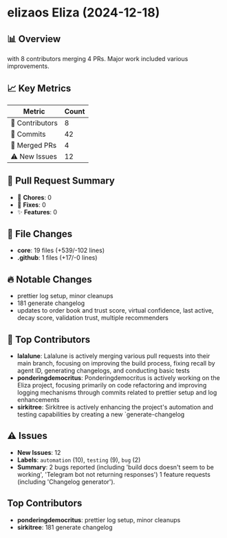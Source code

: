 # elizaos Eliza (2024-12-18)
    
## 📊 Overview
with 8 contributors merging 4 PRs. Major work included various improvements.

## 📈 Key Metrics
| Metric | Count |
|---------|--------|
| 👥 Contributors | 8 |
| 📝 Commits | 42 |
| 🔄 Merged PRs | 4 |
| ⚠️ New Issues | 12 |

## 🔄 Pull Request Summary
- 🧹 **Chores**: 0
- 🐛 **Fixes**: 0
- ✨ **Features**: 0

## 📁 File Changes
- **core**: 19 files (+539/-102 lines)
- **.github**: 1 files (+17/-0 lines)

## 🔥 Notable Changes
- prettier log setup, minor cleanups
- 181  generate changelog
- updates to order book and trust score, virtual confidence, last active, decay score, validation trust, multiple recommenders

## 👥 Top Contributors
- **lalalune**: Lalalune is actively merging various pull requests into their main branch, focusing on improving the build process, fixing recall by agent ID, generating changelogs, and conducting basic tests
- **ponderingdemocritus**: Ponderingdemocritus is actively working on the Eliza project, focusing primarily on code refactoring and improving logging mechanisms through commits related to prettier setup and log enhancements
- **sirkitree**: Sirkitree is actively enhancing the project's automation and testing capabilities by creating a new `generate-changelog

## ⚠️ Issues
- **New Issues**: 12
- **Labels**: `automation` (10), `testing` (9), `bug` (2)
- **Summary**: 2 bugs reported (including 'build docs doesn't seem to be working', 'Telegram bot not returning responses') 1 feature requests (including 'Changelog generator').

## Top Contributors
- **ponderingdemocritus**: prettier log setup, minor cleanups
- **sirkitree**: 181  generate changelog